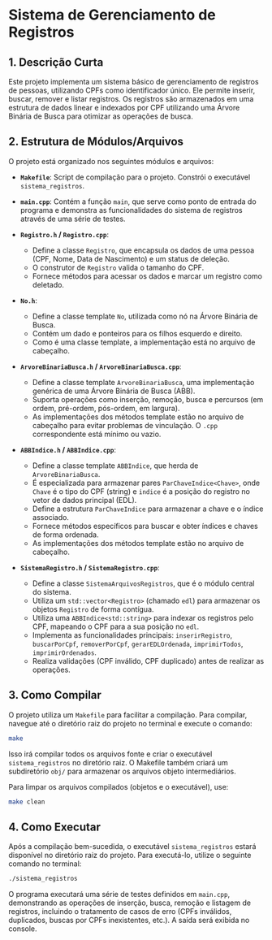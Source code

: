 # Sistema de Gerenciamento de Registros

## 1. Descrição Curta

Este projeto implementa um sistema básico de gerenciamento de registros de pessoas, utilizando CPFs como identificador único. Ele permite inserir, buscar, remover e listar registros. Os registros são armazenados em uma estrutura de dados linear e indexados por CPF utilizando uma Árvore Binária de Busca para otimizar as operações de busca.

## 2. Estrutura de Módulos/Arquivos

O projeto está organizado nos seguintes módulos e arquivos:

*   **`Makefile`**: Script de compilação para o projeto. Constrói o executável `sistema_registros`.
*   **`main.cpp`**: Contém a função `main`, que serve como ponto de entrada do programa e demonstra as funcionalidades do sistema de registros através de uma série de testes.

*   **`Registro.h` / `Registro.cpp`**:
    *   Define a classe `Registro`, que encapsula os dados de uma pessoa (CPF, Nome, Data de Nascimento) e um status de deleção.
    *   O construtor de `Registro` valida o tamanho do CPF.
    *   Fornece métodos para acessar os dados e marcar um registro como deletado.

*   **`No.h`**:
    *   Define a classe template `No`, utilizada como nó na Árvore Binária de Busca.
    *   Contém um dado e ponteiros para os filhos esquerdo e direito.
    *   Como é uma classe template, a implementação está no arquivo de cabeçalho.

*   **`ArvoreBinariaBusca.h` / `ArvoreBinariaBusca.cpp`**:
    *   Define a classe template `ArvoreBinariaBusca`, uma implementação genérica de uma Árvore Binária de Busca (ABB).
    *   Suporta operações como inserção, remoção, busca e percursos (em ordem, pré-ordem, pós-ordem, em largura).
    *   As implementações dos métodos template estão no arquivo de cabeçalho para evitar problemas de vinculação. O `.cpp` correspondente está mínimo ou vazio.

*   **`ABBIndice.h` / `ABBIndice.cpp`**:
    *   Define a classe template `ABBIndice`, que herda de `ArvoreBinariaBusca`.
    *   É especializada para armazenar pares `ParChaveIndice<Chave>`, onde `Chave` é o tipo do CPF (string) e `indice` é a posição do registro no vetor de dados principal (EDL).
    *   Define a estrutura `ParChaveIndice` para armazenar a chave e o índice associado.
    *   Fornece métodos específicos para buscar e obter índices e chaves de forma ordenada.
    *   As implementações dos métodos template estão no arquivo de cabeçalho.

*   **`SistemaRegistro.h` / `SistemaRegistro.cpp`**:
    *   Define a classe `SistemaArquivosRegistros`, que é o módulo central do sistema.
    *   Utiliza um `std::vector<Registro>` (chamado `edl`) para armazenar os objetos `Registro` de forma contígua.
    *   Utiliza uma `ABBIndice<std::string>` para indexar os registros pelo CPF, mapeando o CPF para a sua posição no `edl`.
    *   Implementa as funcionalidades principais: `inserirRegistro`, `buscarPorCpf`, `removerPorCpf`, `gerarEDLOrdenada`, `imprimirTodos`, `imprimirOrdenados`.
    *   Realiza validações (CPF inválido, CPF duplicado) antes de realizar as operações.

## 3. Como Compilar

O projeto utiliza um `Makefile` para facilitar a compilação. Para compilar, navegue até o diretório raiz do projeto no terminal e execute o comando:

```bash
make
```

Isso irá compilar todos os arquivos fonte e criar o executável `sistema_registros` no diretório raiz. O Makefile também criará um subdiretório `obj/` para armazenar os arquivos objeto intermediários.

Para limpar os arquivos compilados (objetos e o executável), use:
```bash
make clean
```

## 4. Como Executar

Após a compilação bem-sucedida, o executável `sistema_registros` estará disponível no diretório raiz do projeto. Para executá-lo, utilize o seguinte comando no terminal:

```bash
./sistema_registros
```

O programa executará uma série de testes definidos em `main.cpp`, demonstrando as operações de inserção, busca, remoção e listagem de registros, incluindo o tratamento de casos de erro (CPFs inválidos, duplicados, buscas por CPFs inexistentes, etc.). A saída será exibida no console.
